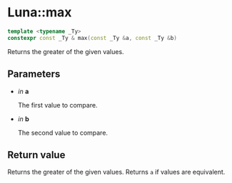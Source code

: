 # Luna::max

```c++
template <typename _Ty>
constexpr const _Ty & max(const _Ty &a, const _Ty &b)
```

Returns the greater of the given values. 



## Parameters
* *in* **a**

    The first value to compare. 

* *in* **b**

    The second value to compare. 

## Return value
Returns the greater of the given values. Returns `a` if values are equivalent. 

